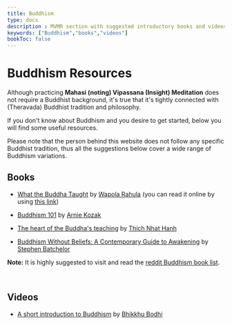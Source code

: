 ```yaml
---
title: Buddhism 
type: docs
description : MVMR section with suggested introductory books and videos about Buddhism.
keywords: ["Buddhism","books","videos"] 
bookToc: false
---
```


# Buddhism Resources


Although practicing **Mahasi (noting) Vipassana (Insight) Meditation** does not require a Buddhist background, it's true that it's tightly connected with (Theravada) Buddhist tradition and philosophy.

If you don't know about Buddhism and you desire to get started, below you will find some useful resources.

Please note that the person behind this website does not follow any specific Buddhist tradition, thus all the suggestions below cover a wide range of Buddhism variations.


## Books

- [What the Buddha Taught](https://en.wikipedia.org/wiki/What_the_Buddha_Taught) by [Wapola Rahula](https://en.wikipedia.org/wiki/Walpola_Rahula_Thero) (you can read it online by using [this link](https://sites.google.com/site/rahulawhatthebuddha/))

- [Buddhism 101](https://www.arniekozak.com/buddhism-1#/buddhism-101/) by [Arnie Kozak](https://www.arniekozak.com/about)

- [The heart of the Buddha's teaching](https://plumvillage.org/books/the-heart-of-the-buddhas-teaching/) by [Thich Nhat Hanh](https://plumvillage.org/about/thich-nhat-hanh/) 

- [Buddhism Without Beliefs: A Contemporary Guide to Awakening](https://www.amazon.com/Buddhism-Without-Beliefs-Contemporary-Awakening/dp/1573226564) by [Stephen Batchelor](https://www.stephenbatchelor.org/index.php/en/) 

**Note:** It is highly suggested to visit and read the [reddit Buddhism book list](https://www.reddit.com/r/Buddhism/wiki/booklist).

&nbsp;
## Videos

- [A short introduction to Buddhism](https://www.youtube.com/playlist?list=PLgu0hJSLkqCWfPCyIAeJWMxZmNwbHNE43) by [Bhikkhu Bodhi](https://bodhimonastery.org/ven-bhikkhu-bodhi.html)
